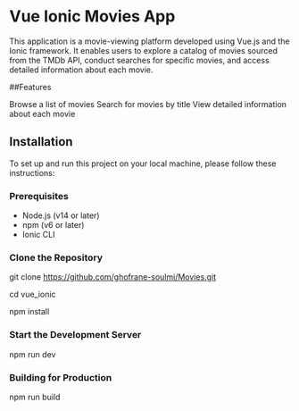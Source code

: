 
# Vue Ionic Movies App


This application is a movie-viewing platform developed using Vue.js and the Ionic framework. It enables users to explore a catalog of movies sourced from the TMDb API, conduct searches for specific movies, and access detailed information about each movie.


##Features

Browse a list of movies
Search for movies by title
View detailed information about each movie

## Installation

To set up and run this project on your local machine, please follow these instructions:

### Prerequisites

- Node.js (v14 or later)
- npm (v6 or later)
- Ionic CLI

### Clone the Repository
 git clone https://github.com/ghofrane-soulmi/Movies.git

cd vue_ionic

npm install

### Start the Development Server
npm run dev

### Building for Production
npm run build
